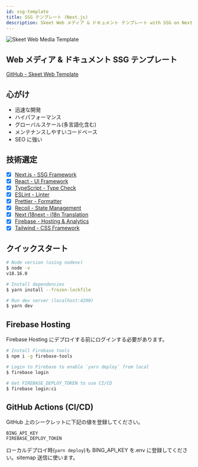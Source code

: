 ```yaml
---
id: ssg-template
title: SSG テンプレート (Next.js)
description: Skeet Web メディア & ドキュメント テンプレート with SSG on Next.js
---
```


![Skeet Web Media Template](/doc-images/web/web-media-template.png)

## Web メディア & ドキュメント SSG テンプレート

[GitHub - Skeet Web Template](https://github.com/elsoul/skeet-web-template)

## 心がけ

- 迅速な開発
- ハイパフォーマンス
- グローバルスケール(多言語化含む)
- メンテナンスしやすいコードベース
- SEO に強い

## 技術選定

- [x] [Next.js - SSG Framework](https://nextjs.org/)
- [x] [React - UI Framework](https://reactjs.org/)
- [x] [TypeScript - Type Check](https://www.typescriptlang.org/)
- [x] [ESLint - Linter](https://eslint.org/)
- [x] [Prettier - Formatter](https://prettier.io/)
- [x] [Recoil - State Management](https://recoiljs.org/)
- [x] [Next i18next - i18n Translation](https://github.com/isaachinman/next-i18next)
- [x] [Firebase - Hosting & Analytics](https://firebase.google.com/)
- [x] [Tailwind - CSS Framework](https://tailwindcss.com/)

## クイックスタート

```bash
# Node version (using nodenv)
$ node -v
v18.16.0

# Install dependencies
$ yarn install --frozen-lockfile

# Run dev server (localhost:4200)
$ yarn dev
```

## Firebase Hosting

Firebase Hosting にデプロイする前にログインする必要があります。

```bash
# Install Firebase tools
$ npm i -g firebase-tools

# Login to Firebase to enable `yarn deploy` from local
$ firebase login

# Get FIREBASE_DEPLOY_TOKEN to use CI/CD
$ firebase login:ci
```

## GitHub Actions (CI/CD)

GitHub 上のシークレットに下記の値を登録してください。

```
BING_API_KEY
FIREBASE_DEPLOY_TOKEN
```

ローカルデプロイ時(`yarn deploy`)も BING_API_KEY を.env に登録してください。sitemap 送信に使います。
